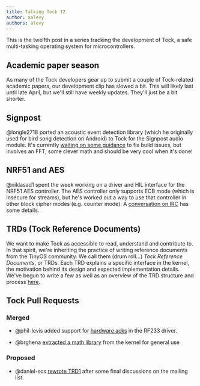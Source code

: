```yaml
---
title: Talking Tock 12
author: aalevy
authors: alevy
---
```


This is the twelfth post in a series tracking the development of Tock, a safe
multi-tasking operating system for microcontrollers.

## Academic paper season

As many of the Tock developers gear up to submit a couple of Tock-related
academic papers, our development clip has slowed a bit. This will likely last
until late April, but we'll still have weekly updates. They'll just be a bit
shorter.

## Signpost

@longle2718 ported an acoustic event detection
library (which he originally used for bird
song detection on Android) to Tock for the Signpost audio module. It's
currently [waiting on some guidance](https://github.com/lab11/signpost/pull/46)
to fix build issues, but involves an FFT, some clever math and should be very
cool when it's done!

## NRF51 and AES

@niklasad1 spent the week working on a driver and HIL interface for the NRF51
AES controller. The AES controller only supports ECB mode (which is insecure
for streams), but he's worked out a way to use that controller in other block
cipher modes (e.g. counter mode). A [conversation on
IRC](http://bot.tockos.org/tockbot/tock/msg/445/) has some details.

## TRDs (Tock Reference Documents)

We want to make Tock as accessible to read, understand and contribute to. In
that spirit, we're inheriting the practice of writing reference documents from
the TinyOS community. We call them (drum roll...) _Tock Reference Documents_,
or TRDs. Each TRD explains a specific interface in the kernel, the motivation
behind its design and expected implementation details.  We've begun to write a
few as well as an overview of the TRD structure and process
[here](https://github.com/helena-project/tock/blob/master/doc/reference/trd1-trds.md).

## Tock Pull Requests

### Merged

  * @phil-levis added support for [hardware
    acks](https://github.com/helena-project/tock/pull/293) in the RF233 driver.

  * @brghena [extracted a math
    library](https://github.com/helena-project/tock/pull/312) from the kernel
    for general use

### Proposed

  * @daniel-scs [rewrote TRD1](https://github.com/helena-project/tock/pull/313)
    after some final discussions on the mailing list.


